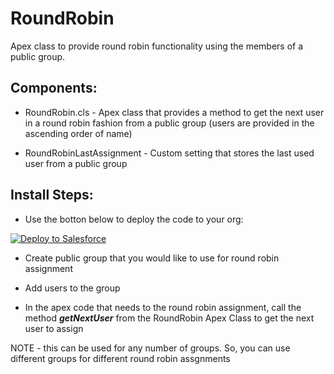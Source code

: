 # RoundRobin
Apex class to provide round robin functionality using the members of a public group.

## Components:
* RoundRobin.cls - Apex class that provides a method to get the next user in a round robin fashion from a public group (users are provided in the ascending order of name)

* RoundRobinLastAssignment - Custom setting that stores the last used user from a public group

## Install Steps:
* Use the botton below to deploy the code to your org:

<a href="https://githubsfdeploy.herokuapp.com?owner=veenasundara&repo=RoundRobin">
  <img alt="Deploy to Salesforce"
       src="https://raw.githubusercontent.com/afawcett/githubsfdeploy/master/src/main/webapp/resources/img/deploy.png">
</a>

* Create public group that you would like to use for round robin assignment

* Add users to the group

* In the apex code that needs to the round robin assignment, call the method **_getNextUser_** from the  RoundRobin Apex Class to get the next user to assign

NOTE - this can be used for any number of groups. So, you can use different groups for different round robin assgnments
